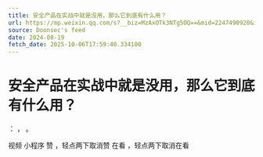 ```yaml
---
title: 安全产品在实战中就是没用，那么它到底有什么用？
url: https://mp.weixin.qq.com/s?__biz=MzAxOTk3NTg5OQ==&mid=2247490920&idx=1&sn=70f2f4f423b43daa13d64cd954ef1a8a
source: Doonsec's feed
date: 2024-08-19
fetch_date: 2025-10-06T17:59:40.334100
---
```


# 安全产品在实战中就是没用，那么它到底有什么用？

：
，
。

视频
小程序
赞
，轻点两下取消赞
在看
，轻点两下取消在看